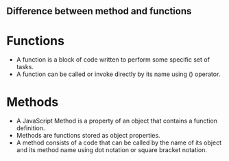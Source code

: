 ## Difference between method and functions

# Functions

- A function is a block of code written to perform some specific set of tasks.
- A function can be called or invoke directly by its name using () operator.

# Methods

- A JavaScript Method is a property of an object that contains a function definition.
- Methods are functions stored as object properties.
- A method consists of a code that can be called by the name of its object and its method name using dot notation or square bracket notation.
